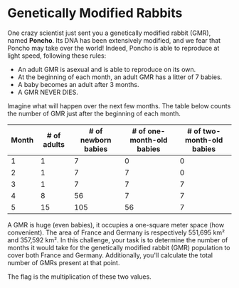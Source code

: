 # Genetically Modified Rabbits

One crazy scientist just sent you a genetically modified rabbit (GMR), named **Poncho**.
Its DNA has been extensively modified, and we fear that Poncho may take over the world!
Indeed, Poncho is able to reproduce at light speed, following these rules:

- An adult GMR is asexual and is able to reproduce on its own.
- At the beginning of each month, an adult GMR has a litter of 7 babies.
- A baby becomes an adult after 3 months.
- A GMR NEVER DIES.

Imagine what will happen over the next few months. The table below counts the number of GMR just after the beginning of each month.

| Month    | # of adults | # of newborn babies | # of one-month-old babies | # of two-month-old babies |
|---------------- | --------------- | --------------- | --------------- | --------------- |
| 1 | 1 | 7 | 0 | 0 |
| 2 | 1 | 7 | 7 | 0 |
| 3 | 1 | 7 | 7 | 7 |
| 4 | 8 | 56 | 7 | 7 |
| 5 | 15 | 105 | 56 | 7 |

A GMR is huge (even babies), it occupies a one-square meter space (how convenient). The area of France and Germany is respectively 551,695 km² and 357,592 km².
In this challenge, your task is to determine the number of months it would take for the genetically modified rabbit (GMR) population to cover both France and Germany.
Additionally, you'll calculate the total number of GMRs present at that point.

The flag is the multiplication of these two values.
